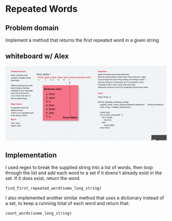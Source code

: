 # Repeated Words

## Problem domain

Implement a method that returns the first repeated word in a given string

## whiteboard w/ Alex

![repeated_words](repeated_words.png)

## Implementation

I used regex to break the supplied string into a list of words, then loop through the list and add each word to a set if it doens't already exist in the set. If it does exist, return the word:

```pytthon
find_first_repeated_word(some_long_string)
```

I also implemented another similar method that uses a dictionary instead of a set, to keep a runninig total of each word and return that:

```python
count_words(some_long_string)
```
